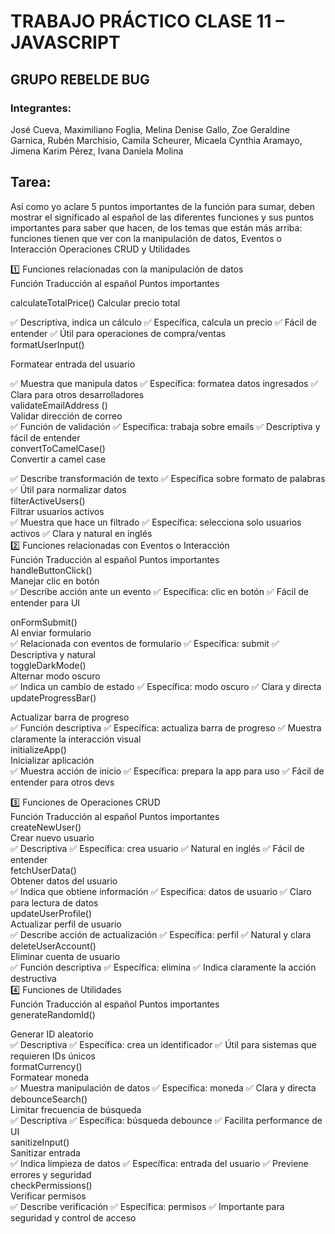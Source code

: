 # TRABAJO PRÁCTICO CLASE 11 – JAVASCRIPT
## GRUPO REBELDE BUG
### Integrantes: 
José Cueva, Maximiliano Foglia, Melina Denise Gallo, Zoe Geraldine
Garnica, Rubén Marchisio, Camila Scheurer, Micaela Cynthia Aramayo,
Jimena Karim Pérez, Ivana Daniela Molina

## Tarea: 
Así como yo aclare 5 puntos importantes de la función para sumar,
deben mostrar el significado al español de las diferentes funciones y sus puntos
importantes para saber que hacen, de los temas que están más arriba:
funciones tienen que ver con la manipulación de datos, Eventos o Interacción
Operaciones CRUD y Utilidades<br>

1️⃣ Funciones relacionadas con la manipulación de datos<br>
Función Traducción al español Puntos importantes<br>

calculateTotalPrice() Calcular precio total<br>

✅ Descriptiva, indica un cálculo ✅
Específica, calcula un precio ✅ Fácil de
entender ✅ Útil para operaciones de
compra/ventas
<br>
formatUserInput()<br>

Formatear entrada del usuario<br>

✅ Muestra que manipula datos ✅
Específica: formatea datos ingresados
✅ Clara para otros desarrolladores
<br>
validateEmailAddress ()
<br>
Validar dirección de correo
<br>
✅ Función de validación ✅ Específica:
trabaja sobre emails ✅ Descriptiva y
fácil de entender
<br>
convertToCamelCase()
<br>
Convertir a camel case<br>

✅ Describe transformación de texto ✅
Específica sobre formato de palabras ✅
Útil para normalizar datos
<br>
filterActiveUsers() <br>
Filtrar usuarios activos
<br>
✅ Muestra que hace un filtrado ✅
Específica: selecciona solo usuarios
activos ✅ Clara y natural en inglés
<br>
2️⃣ Funciones relacionadas con Eventos o Interacción<br>
Función Traducción al español Puntos importantes
<br>
handleButtonClick() <br>
Manejar clic en botón
<br>
✅ Describe acción ante un evento ✅
Específica: clic en botón ✅ Fácil de
entender para UI

onFormSubmit() <br>
Al enviar formulario
<br>
✅ Relacionada con eventos de
formulario ✅ Específica: submit ✅
Descriptiva y natural
<br>
toggleDarkMode()<br>
Alternar modo oscuro
<br>
✅ Indica un cambio de estado ✅
Específica: modo oscuro ✅ Clara y
directa
<br>
updateProgressBar()<br>

Actualizar barra de progreso
<br>
✅ Función descriptiva ✅ Específica:
actualiza barra de progreso ✅ Muestra
claramente la interacción visual
<br>
initializeApp() <br>
Inicializar aplicación
<br>
✅ Muestra acción de inicio ✅ Específica:
prepara la app para uso ✅ Fácil de
entender para otros devs

3️⃣ Funciones de Operaciones CRUD<br>
Función Traducción al español Puntos importantes
<br>
createNewUser()<br>
Crear nuevo usuario
<br>
✅ Descriptiva ✅ Específica: crea usuario
✅ Natural en inglés ✅ Fácil de entender
<br>
fetchUserData()<br>
Obtener datos del usuario
<br>
✅ Indica que obtiene información ✅
Específica: datos de usuario ✅ Claro
para lectura de datos
<br>
updateUserProfile()<br>
Actualizar perfil de usuario
<br>
✅ Describe acción de actualización ✅
Específica: perfil ✅ Natural y clara
<br>
deleteUserAccount()<br>
Eliminar cuenta de usuario
<br>
✅ Función descriptiva ✅ Específica:
elimina ✅ Indica claramente la acción
destructiva
<br>
4️⃣ Funciones de Utilidades<br>
Función Traducción al español Puntos importantes
<br>
generateRandomId()<br>

Generar ID aleatorio
<br>
✅ Descriptiva ✅ Específica: crea un
identificador ✅ Útil para sistemas que
requieren IDs únicos
<br>
formatCurrency()<br>
Formatear moneda
<br>
✅ Muestra manipulación de datos ✅
Específica: moneda ✅ Clara y directa
<br>
debounceSearch()<br>
Limitar frecuencia de búsqueda
<br>
✅ Descriptiva ✅ Específica: búsqueda
debounce ✅ Facilita performance de UI
<br>
sanitizeInput()<br>
Sanitizar entrada
<br>
✅ Indica limpieza de datos ✅
Específica: entrada del usuario ✅
Previene errores y seguridad
<br>
checkPermissions()<br>
Verificar permisos
<br>
✅ Describe verificación ✅ Específica:
permisos ✅ Importante para seguridad
y control de acceso